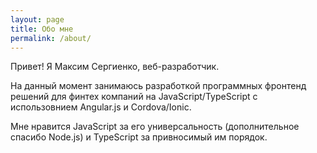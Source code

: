 ```yaml
---
layout: page
title: Обо мне
permalink: /about/
---
```


Привет! Я Максим Сергиенко, веб-разработчик.

На данный момент занимаюсь разработкой программных фронтенд решений для финтех компаний на JavaScript/TypeScript с использовнием Angular.js и Cordova/Ionic.

Мне нравится JavaScript за его универсальность (дополнительное спасибо Node.js) и TypeScript за привносимый им порядок.

<!-- This is the base Jekyll theme. You can find out more info about customizing your Jekyll theme, as well as basic Jekyll usage documentation at [jekyllrb.com](https://jekyllrb.com/)

You can find the source code for Minima at GitHub:
[jekyll][jekyll-organization] /
[minima](https://github.com/jekyll/minima)

You can find the source code for Jekyll at GitHub:
[jekyll][jekyll-organization] /
[jekyll](https://github.com/jekyll/jekyll)


[jekyll-organization]: https://github.com/jekyll -->
